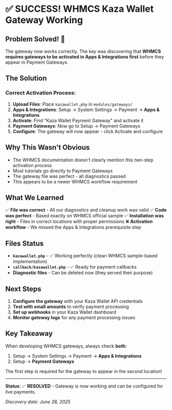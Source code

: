 # ✅ SUCCESS! WHMCS Kaza Wallet Gateway Working

## Problem Solved! 🎉

The gateway now works correctly. The key was discovering that **WHMCS requires gateways to be activated in Apps & Integrations first** before they appear in Payment Gateways.

## The Solution

### Correct Activation Process:
1. **Upload Files**: Place `kazawallet.php` in `modules/gateways/`
2. **Apps & Integrations**: Setup → System Settings → Payment → **Apps & Integrations**
3. **Activate**: Find "Kaza Wallet Payment Gateway" and activate it
4. **Payment Gateways**: Now go to Setup → Payment Gateways 
5. **Configure**: The gateway will now appear - click Activate and configure

## Why This Wasn't Obvious

- The WHMCS documentation doesn't clearly mention this two-step activation process
- Most tutorials go directly to Payment Gateways 
- The gateway file was perfect - all diagnostics passed
- This appears to be a newer WHMCS workflow requirement

## What We Learned

✅ **File was correct** - All our diagnostics and cleanup work was valid
✅ **Code was perfect** - Based exactly on WHMCS official sample
✅ **Installation was right** - Files in correct locations with proper permissions
❌ **Activation workflow** - We missed the Apps & Integrations prerequisite step

## Files Status

- **`kazawallet.php`** - ✅ Working perfectly (clean WHMCS sample-based implementation)
- **`callback/kazawallet.php`** - ✅ Ready for payment callbacks
- **Diagnostic files** - Can be deleted now (they served their purpose)

## Next Steps

1. **Configure the gateway** with your Kaza Wallet API credentials
2. **Test with small amounts** to verify payment processing
3. **Set up webhooks** in your Kaza Wallet dashboard
4. **Monitor gateway logs** for any payment processing issues

## Key Takeaway

When developing WHMCS gateways, always check **both**:
1. Setup → System Settings → Payment → **Apps & Integrations** 
2. Setup → **Payment Gateways**

The first step is required for the gateway to appear in the second location!

---

**Status**: ✅ **RESOLVED** - Gateway is now working and can be configured for live payments.

*Discovery date: June 28, 2025*
